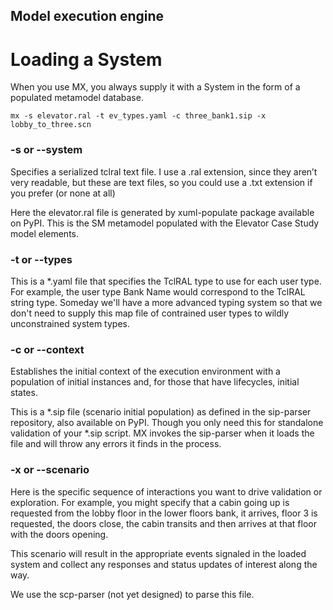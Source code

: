 ## Model execution engine

# Loading a System

When you use MX, you always supply it with a System in the form of a populated metamodel database.

`mx -s elevator.ral -t ev_types.yaml -c three_bank1.sip -x lobby_to_three.scn`

### -s or --system

Specifies a serialized tclral text file.  I use a .ral extension, since they aren’t very readable, but these are text files, so you could use a .txt extension if you prefer (or none at all)

Here the elevator.ral file is generated by xuml-populate package available on PyPI. This is the SM metamodel populated with the Elevator Case Study model elements.

### -t or --types

This is a *.yaml file that specifies the TclRAL type to use for each user
type. For example, the user type Bank Name would correspond to the TclRAL string
type. Someday we'll have a more advanced typing system so that we don't need to supply this map file of contrained user types to wildly unconstrained system types.

### -c or --context

Establishes the initial context of the execution environment with a population of initial instances and, for those that have lifecycles, initial states.

This is a *.sip file (scenario initial population) as defined in the sip-parser repository, also available on PyPI.  Though you only need this for standalone validation of your *.sip script.
MX invokes the sip-parser when it loads the file and will throw any errors it finds in the process.

### -x or --scenario

Here is the specific sequence of interactions you want to drive validation or exploration. For example, you might specify that a cabin going up is requested from the lobby floor
in the lower floors bank, it arrives, floor 3 is requested, the doors close, the cabin transits and then arrives at that floor with the doors opening.

This scenario will result in the appropriate events signaled in the loaded system and collect any responses and status updates of interest along the way.

We use the scp-parser (not yet designed) to parse this file.
